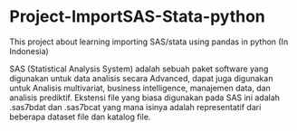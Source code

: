 # Project-ImportSAS-Stata-python
This project about learning importing SAS/stata using pandas in python (In Indonesia)

SAS (Statistical Analysis System) adalah sebuah paket software yang digunakan untuk data analisis secara Advanced, dapat juga digunakan untuk Analisis multivariat, business intelligence, manajemen data, dan analisis prediktif. Ekstensi file yang biasa digunakan pada SAS ini adalah .sas7bdat dan .sas7bcat yang mana isinya adalah representatif dari beberapa dataset file dan katalog file.

